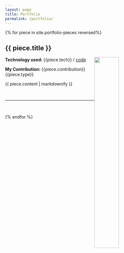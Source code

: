 ```yaml
---
layout: page
title: Portfolio
permalink: /portfolio/
---
```

{% for piece in site.portfolio-pieces reversed%}
  <h2>{{ piece.title }} </h2>
  <img src="{{ img }}" class="img-responsive" style="width: 40%; float: right; margin-right: 10px;" />


  <p><b>Technology used: </b>{{piece.tech}} / <a href="{{ piece.code }}"> code</a></p>
  <p><b>My Contribution: </b>{{piece.contribution}} {{piece.type}}</p>
  <p>{{ piece.content | markdownify }}</p>
  <br/>
  <hr>
  <br/>
  
{% endfor %}
